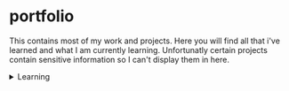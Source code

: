 # portfolio
This contains most of my work and projects. Here you will find all that i've learned and what I am currently learning. Unfortunatly certain projects contain sensitive information so I can't display them in here. 
<details>
  <summary>Learning</summary>
  In here you will find what I have learned recently. Beginning 2021 I got a new job as software developer so I started developing my skills in C family language and in APIs. I set a complete path for 2021 and maybe even 2022. There is a lot what i want to do. Below is a list of what I have learned.<br><br>
  <details>
    <summary>C</summary>
    I started this off with a course called "Learning C" on LinkedIn learning. 
  </details>
</details>
